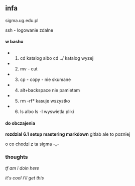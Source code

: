 ## infa


sigma.ug.edu.pl

ssh - logowanie zdalne

#### w bashu

* 1. cd katalog albo cd ../ katalog wyzej
* 2. mv - cut
* 3. cp - copy      -    nie skumane
* 4. alt+backspace nie pamietam
* 5. rm -rf* kasuje wszystko
* 6. ls albo ls -l wyswietla pliki


#### do obczajenia

 **rozdzial 6.1 setup
mastering markdown**
gitlab ale to pozniej

o co chodzi z ta sigma -_-


### thoughts

*tf am i doin here*

*it's cool i'll get this*
